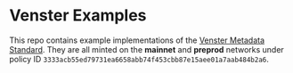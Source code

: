 # Venster Examples

This repo contains example implementations of the [Venster Metadata
Standard](https://github.com/venster-io/venster-metadata-standard). They are all
minted on the **mainnet** and **preprod** networks under policy ID
`3333acb55ed79731ea6658abb74f453cbb87e15aee01a7aab484b2a6`.
